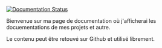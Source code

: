 [![Documentation Status](https://readthedocs.org/projects/tyron-docs/badge/?version=latest)](https://tyron-docs.readthedocs.io/fr/latest/?badge=latest)

Bienvenue sur ma page de documentation où j'afficherai les docuementations de mes projets et autre.

Le contenu peut être retouvé sur Github et utilisé librement.
